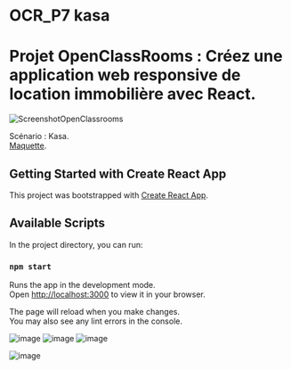 # OCR_P7 kasa

# Projet OpenClassRooms : Créez une application web responsive de location immobilière avec React.


![ScreenshotOpenClassrooms](https://user-images.githubusercontent.com/108926881/222146693-0055e336-9f52-43b6-87bd-0dba328073ea.png)


Scénario : Kasa.\
[Maquette](https://www.figma.com/file/bAnXDNqRKCRRP8mY2gcb5p/UI-Design-Kasa-FR?node-id=3%3A0). 


## Getting Started with Create React App

This project was bootstrapped with [Create React App](https://github.com/facebook/create-react-app).

## Available Scripts

In the project directory, you can run:

### `npm start`

Runs the app in the development mode.\
Open [http://localhost:3000](http://localhost:3000) to view it in your browser.

The page will reload when you make changes.\
You may also see any lint errors in the console.

![image](https://user-images.githubusercontent.com/108926881/235458170-41bcaabf-b0b7-47d1-ad50-0acd6bb25fec.png)
![image](https://user-images.githubusercontent.com/108926881/235458228-a27ba05c-f876-4e2b-97da-7f52679d4cfa.png)
![image](https://user-images.githubusercontent.com/108926881/235458442-548002a8-b432-40de-8238-708904996a52.png)

![image](https://user-images.githubusercontent.com/108926881/235458340-b63f7327-a81d-417c-a84f-cbc31f21f30d.png)
